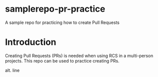 # samplerepo-pr-practice
A sample repo for practicing how to create Pull Requests

# Introduction
Creating Pull Requests (PRs) is needed when using RCS in a multi-person projects.
This repo can be used to practice creating PRs.

alt. line
